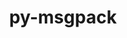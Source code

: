 ---
title: "py-msgpack"
layout: cache
categories: [package, develop-2024-10-13]
meta: {"versions": ["1.0.3", "1.0.5"], "compilers": ["gcc@=10.2.1", "gcc@=11.4.0", "gcc@=13.2.0", "gcc@=9.4.0", "oneapi@=2024.2.1"], "oss": ["centos7", "ubuntu20.04", "ubuntu22.04", "ubuntu24.04"], "platforms": ["linux"], "targets": ["neoverse_v1", "neoverse_v2", "ppc64le", "x86_64_v3"], "stacks": ["developer-tools-manylinux2014", "e4s", "e4s-neoverse-v2", "e4s-neoverse_v1", "e4s-oneapi", "e4s-power", "ml-linux-x86_64-rocm", "root"], "num_specs": 8, "num_specs_by_stack": {"root": 8, "developer-tools-manylinux2014": 1, "e4s-power": 1, "e4s-neoverse_v1": 1, "e4s-neoverse-v2": 1, "e4s": 2, "e4s-oneapi": 1, "ml-linux-x86_64-rocm": 1}}
spec_details: [{"hash": "iftehloh7ajnmgqp433k75uv6h4lsuet", "compiler": "gcc@=10.2.1", "versions": ["1.0.3"], "os": "centos7", "platform": "linux", "target": "x86_64_v3", "variants": ["build_system=python_pip"], "stacks": ["root", "developer-tools-manylinux2014"], "size": "-", "tarball": "https://binaries.spack.io/develop-2024-10-13/build_cache/linux-centos7-x86_64_v3/gcc-10.2.1/py-msgpack-1.0.3/linux-centos7-x86_64_v3-gcc-10.2.1-py-msgpack-1.0.3-iftehloh7ajnmgqp433k75uv6h4lsuet.spack"}, {"hash": "iduwsmsae5yfwklbh5nku4c7vak5xrmo", "compiler": "gcc@=9.4.0", "versions": ["1.0.3"], "os": "ubuntu20.04", "platform": "linux", "target": "ppc64le", "variants": ["build_system=python_pip"], "stacks": ["e4s-power", "root"], "size": "-", "tarball": "https://binaries.spack.io/develop-2024-10-13/build_cache/linux-ubuntu20.04-ppc64le/gcc-9.4.0/py-msgpack-1.0.3/linux-ubuntu20.04-ppc64le-gcc-9.4.0-py-msgpack-1.0.3-iduwsmsae5yfwklbh5nku4c7vak5xrmo.spack"}, {"hash": "x5dspcyrp2b2z5pxqcskkmkffhk7n6gc", "compiler": "gcc@=11.4.0", "versions": ["1.0.3"], "os": "ubuntu22.04", "platform": "linux", "target": "neoverse_v1", "variants": ["build_system=python_pip"], "stacks": ["e4s-neoverse_v1", "root"], "size": "-", "tarball": "https://binaries.spack.io/develop-2024-10-13/build_cache/linux-ubuntu22.04-neoverse_v1/gcc-11.4.0/py-msgpack-1.0.3/linux-ubuntu22.04-neoverse_v1-gcc-11.4.0-py-msgpack-1.0.3-x5dspcyrp2b2z5pxqcskkmkffhk7n6gc.spack"}, {"hash": "rxpsw7iaaaluhv7zj666ko5fkreq2lo7", "compiler": "gcc@=11.4.0", "versions": ["1.0.3"], "os": "ubuntu22.04", "platform": "linux", "target": "neoverse_v2", "variants": ["build_system=python_pip"], "stacks": ["e4s-neoverse-v2", "root"], "size": "-", "tarball": "https://binaries.spack.io/develop-2024-10-13/build_cache/linux-ubuntu22.04-neoverse_v2/gcc-11.4.0/py-msgpack-1.0.3/linux-ubuntu22.04-neoverse_v2-gcc-11.4.0-py-msgpack-1.0.3-rxpsw7iaaaluhv7zj666ko5fkreq2lo7.spack"}, {"hash": "efdv7s76q5zslqy5bm7n7cfrkzmjk22l", "compiler": "gcc@=11.4.0", "versions": ["1.0.3"], "os": "ubuntu22.04", "platform": "linux", "target": "x86_64_v3", "variants": ["build_system=python_pip"], "stacks": ["e4s", "root"], "size": "-", "tarball": "https://binaries.spack.io/develop-2024-10-13/build_cache/linux-ubuntu22.04-x86_64_v3/gcc-11.4.0/py-msgpack-1.0.3/linux-ubuntu22.04-x86_64_v3-gcc-11.4.0-py-msgpack-1.0.3-efdv7s76q5zslqy5bm7n7cfrkzmjk22l.spack"}, {"hash": "rbyoio4elxeqkb3v7bpxcwotwuzv5hil", "compiler": "gcc@=11.4.0", "versions": ["1.0.5"], "os": "ubuntu22.04", "platform": "linux", "target": "x86_64_v3", "variants": ["build_system=python_pip"], "stacks": ["e4s", "root"], "size": "-", "tarball": "https://binaries.spack.io/develop-2024-10-13/build_cache/linux-ubuntu22.04-x86_64_v3/gcc-11.4.0/py-msgpack-1.0.5/linux-ubuntu22.04-x86_64_v3-gcc-11.4.0-py-msgpack-1.0.5-rbyoio4elxeqkb3v7bpxcwotwuzv5hil.spack"}, {"hash": "7rinmeryl4webtydxur4x3422iqwpmep", "compiler": "oneapi@=2024.2.1", "versions": ["1.0.3"], "os": "ubuntu22.04", "platform": "linux", "target": "x86_64_v3", "variants": ["build_system=python_pip"], "stacks": ["e4s-oneapi", "root"], "size": "-", "tarball": "https://binaries.spack.io/develop-2024-10-13/build_cache/linux-ubuntu22.04-x86_64_v3/oneapi-2024.2.1/py-msgpack-1.0.3/linux-ubuntu22.04-x86_64_v3-oneapi-2024.2.1-py-msgpack-1.0.3-7rinmeryl4webtydxur4x3422iqwpmep.spack"}, {"hash": "oz52m2qqu45kqt4rxh23k23p5ougtt7g", "compiler": "gcc@=13.2.0", "versions": ["1.0.5"], "os": "ubuntu24.04", "platform": "linux", "target": "x86_64_v3", "variants": ["build_system=python_pip"], "stacks": ["ml-linux-x86_64-rocm", "root"], "size": "-", "tarball": "https://binaries.spack.io/develop-2024-10-13/build_cache/linux-ubuntu24.04-x86_64_v3/gcc-13.2.0/py-msgpack-1.0.5/linux-ubuntu24.04-x86_64_v3-gcc-13.2.0-py-msgpack-1.0.5-oz52m2qqu45kqt4rxh23k23p5ougtt7g.spack"}]
---